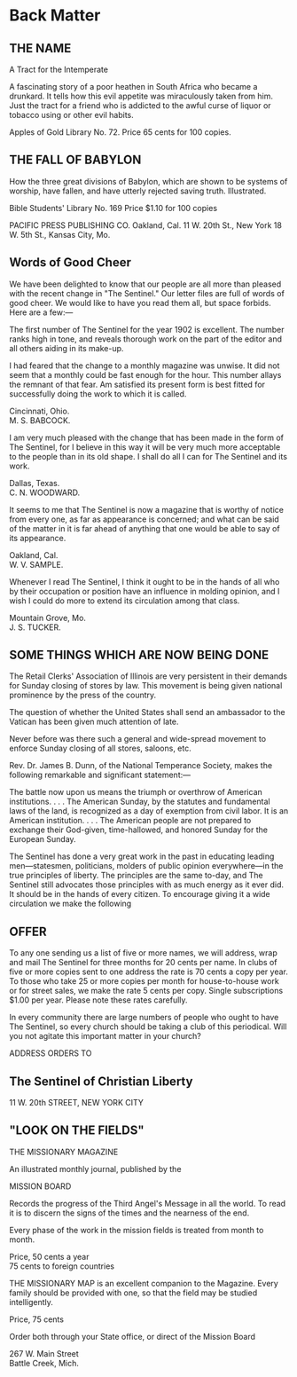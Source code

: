 # Back Matter

## THE NAME
A Tract for the Intemperate

A fascinating story of a poor heathen in South Africa who became a drunkard. It tells how this evil appetite was miraculously taken from him. Just the tract for a friend who is addicted to the awful curse of liquor or tobacco using or other evil habits. 

Apples of Gold Library No. 72. Price 65 cents for 100 copies.

## THE FALL OF BABYLON

How the three great divisions of Babylon, which are shown to be systems of worship, have fallen, and have utterly rejected saving truth. Illustrated.

Bible Students' Library No. 169
Price $1.10 for 100 copies

PACIFIC PRESS PUBLISHING CO.
Oakland, Cal. 11 W. 20th St., New
York 18 W. 5th St., Kansas City, Mo.

## Words of Good Cheer

We have been delighted to know that our people are all more than pleased with the recent change in "The Sentinel." Our letter files are full of words of good cheer. We would like to have you read them all, but space forbids. Here are a few:—

The first number of The Sentinel for the year 1902 is excellent. The number ranks high in tone, and reveals thorough work on the part of the editor and all others aiding in its make-up.

I had feared that the change to a monthly magazine was unwise. It did not seem that a monthly could be fast enough for the hour. This number allays the remnant of that fear. Am satisfied its present form is best fitted for successfully doing the work to which it is called.

Cincinnati, Ohio.  
M. S. BABCOCK.

I am very much pleased with the change that has been made in the form of The Sentinel, for I believe in this way it will be very much more acceptable to the people than in its old shape. I shall do all I can for The Sentinel and its work.

Dallas, Texas.  
C. N. WOODWARD.

It seems to me that The Sentinel is now a magazine that is worthy of notice from every one, as far as appearance is concerned; and what can be said of the matter in it is far ahead of anything that one would be able to say of its appearance.

Oakland, Cal.  
W. V. SAMPLE.

Whenever I read The Sentinel, I think it ought to be in the hands of all who by their occupation or position have an influence in molding opinion, and I wish I could do more to extend its circulation among that class.

Mountain Grove, Mo.  
J. S. TUCKER.

## SOME THINGS WHICH ARE NOW BEING DONE

The Retail Clerks' Association of Illinois are very persistent in their demands for Sunday closing of stores by law. This movement is being given national prominence by the press of the country.

The question of whether the United States shall send an ambassador to the Vatican has been given much attention of late.

Never before was there such a general and wide-spread movement to enforce Sunday closing of all stores, saloons, etc.

Rev. Dr. James B. Dunn, of the National Temperance Society, makes the following remarkable and significant statement:—

The battle now upon us means the triumph or overthrow of American institutions. . . . The American Sunday, by the statutes and fundamental laws of the land, is recognized as a day of exemption from civil labor. It is an American institution. . . . The American people are not prepared to exchange their God-given, time-hallowed, and honored Sunday for the European Sunday.

The Sentinel has done a very great work in the past in educating leading men—statesmen, politicians, molders of public opinion everywhere—in the true principles of liberty. The principles are the same to-day, and The Sentinel still advocates those principles with as much energy as it ever did. It should be in the hands of every citizen. To encourage giving it a wide circulation we make the following

## OFFER

To any one sending us a list of five or more names, we will address, wrap and mail The Sentinel for three months for 20 cents per name. In clubs of five or more copies sent to one address the rate is 70 cents a copy per year. To those who take 25 or more copies per month for house-to-house work or for street sales, we make the rate 5 cents per copy. Single subscriptions $1.00 per year. Please note these rates carefully.

In every community there are large numbers of people who ought to have The Sentinel, so every church should be taking a club of this periodical. Will you not agitate this important matter in your church?

ADDRESS ORDERS TO

## The Sentinel of Christian Liberty
11 W. 20th STREET, NEW YORK CITY

## "LOOK ON THE FIELDS"

THE MISSIONARY MAGAZINE

An illustrated monthly journal, published by the 

MISSION BOARD

Records the progress of the Third Angel's Message in all the world. To read it is to discern the signs of the times and the nearness of the end.

Every phase of the work in the mission fields is treated from month to month.

Price, 50 cents a year  
75 cents to foreign countries

THE MISSIONARY MAP is an excellent companion to the Magazine. Every family should be provided with one, so that the field may be studied intelligently.

Price, 75 cents

Order both through your State office, or direct of the Mission Board

267 W. Main Street  
Battle Creek, Mich.